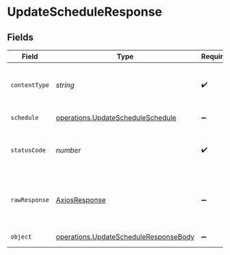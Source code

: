 # UpdateScheduleResponse


## Fields

| Field                                                                                                 | Type                                                                                                  | Required                                                                                              | Description                                                                                           |
| ----------------------------------------------------------------------------------------------------- | ----------------------------------------------------------------------------------------------------- | ----------------------------------------------------------------------------------------------------- | ----------------------------------------------------------------------------------------------------- |
| `contentType`                                                                                         | *string*                                                                                              | :heavy_check_mark:                                                                                    | HTTP response content type for this operation                                                         |
| `schedule`                                                                                            | [operations.UpdateScheduleSchedule](../../../sdk/models/operations/updatescheduleschedule.md)         | :heavy_minus_sign:                                                                                    | A schedule object.                                                                                    |
| `statusCode`                                                                                          | *number*                                                                                              | :heavy_check_mark:                                                                                    | HTTP response status code for this operation                                                          |
| `rawResponse`                                                                                         | [AxiosResponse](https://axios-http.com/docs/res_schema)                                               | :heavy_minus_sign:                                                                                    | Raw HTTP response; suitable for custom response parsing                                               |
| `object`                                                                                              | [operations.UpdateScheduleResponseBody](../../../sdk/models/operations/updatescheduleresponsebody.md) | :heavy_minus_sign:                                                                                    | Error response.                                                                                       |